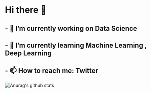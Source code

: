 # Hi there 👋

<!--
**PaareshC/PaareshC** is a ✨ _special_ ✨ repository because its `README.md` (this file) appears on your GitHub profile.

Here are some ideas to get you started:

- 🔭 I’m currently working on Data Science 
- 🌱 I’m currently learning Machine Learning , Deep Learning 
- 👯 I’m looking to collaborate on ...
- 🤔 I’m looking for help with ...
- 💬 Ask me about ...
- 📫 How to reach me: Twitter  
- 😄 Pronouns: ...
- ⚡ Fun fact: ...
-->
## - 🔭 I’m currently working on Data Science
## - 🌱 I’m currently learning Machine Learning , Deep Learning
## - 📫 How to reach me: Twitter


![Anurag's github stats](https://github-readme-stats.vercel.app/api?username=PaareshC&show_icons=true)

